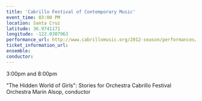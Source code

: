```yaml
---
title: 'Cabrillo Festival of Contemporary Music'
event_time: 03:00 PM
location: Santa Cruz
latitude: 36.9741171
longitude: -122.0307963
performance_url: http://www.cabrillomusic.org/2012-season/performances/hidden-world-of-girls-stories-for-orchestra.html
ticket_information_url: 
ensemble: 
conductor: 
---
```

3:00pm and 8:00pm

"The Hidden World of Girls": Stories for Orchestra
Cabrillo Festival Orchestra
Marin Alsop, conductor